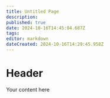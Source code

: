 ```yaml
---
title: Untitled Page
description: 
published: true
date: 2024-10-16T14:45:04.687Z
tags: 
editor: markdown
dateCreated: 2024-10-16T14:29:45.958Z
---
```


# Header
Your content here